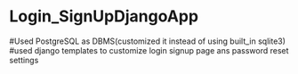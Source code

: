 # Login_SignUpDjangoApp
#Used PostgreSQL as DBMS(customized it instead of using built_in sqlite3)
#used django templates to customize login signup page ans password reset settings
